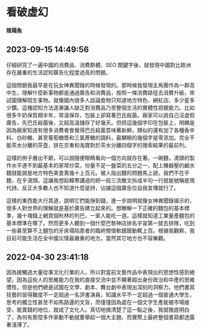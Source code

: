 # 看破虚幻

#### 陰陽魚

## 2023-09-15 14:49:56

仔細研究了一遍中國的消費品、消費群體、SEO 關鍵字後，就發現中國對比歐洲存在嚴重的生活認知廣告化程度過高的問題。

這個問題我最早是在玩女神異聞錄的時候發現的。那時候我發現主角團作為一群高中生，理解什麼新事物都是通過廣告和消費品，按照一條消費路徑去消費升級，來試圖理解陌生事物。就像國內很多人談論食物只知道地方特色、網紅店、多少星多少鑽。這種認知方法逐漸讓人缺乏對消費品乃至整個生活的實體性把握能力。比如很多牛奶保質期半年，常溫保存，包裝上卻寫著巴氏殺菌。廠家可以說自己沒虛假廣告，先巴氏殺菌後，又超高溫儲存了好幾天。但把這幾個字印在包裝上，明顯是因為廠家知道有很多消費者會覺得巴氏殺菌意味著新鮮。類似的還有加了各種香辛料、白砂糖、甚至葡萄糖漿和三氯蔗糖的調料，最顯眼的幾個字是零添加。完全不能茶水分離的茶壺，排在京東和淘寶對於茶水分離四個字的搜索結果的最前列。

這樣的例子層出不窮，可以說隨便眼睛看向一個方向就存在著。一碗麵，澆頭的製作水平達不到最基本的家常炒菜，份量不足一盤菜的五分之一，配上機器壓的鹼水麵就能說是地方特色美食賣幾十上百元。被人指出麵的問題馬上說，我們不在乎麵，在乎澆頭。這讓我想起韓寒講過的把一段三流散文拆成半句一行就能號稱是現代詩。反正大多數人也不知道什麼是詩，佔據這個廣告位自我宣傳就行了。

這樣的東西能大行其道，說明它們能掙到錢，進一步說明就像女神異聞錄揭示的，很多人對世界的理解就是基於廣告建立起來的。想瞭解一下正確的麵包的基本標準，幾十塊錢上網買個秋林的列巴，一家人能吃一週。這樣就知道工業量產麵包的基本標準在哪了。然而更多人聽到一個什麼巴黎神店排名宇宙第一就去排隊，吃到一些甚至算不上麵包的牙床塌陷患者的臨終關懷軟饃饃動輒上百。根據我觀察，我目前可能生活在全中國災情最嚴重的地方。當然其它地方也不容樂觀。

## 2022-04-30 23:41:18

因為接觸過大量從事文化行業的人，所以對當前文藝作品中表現出的思想性感到絕望。因為這些人的思維能力在我的直接交流中並不顯著超出身份政治和中產的思維慣性，但是他們總是試圖在文學、劇本、舞台劇中表現出深刻的洞察力。他們書寫技藝的習得難度不一定超過一名評書演員，知識水平不一定超過一個普通大學生，思考的獨立性甚至不如馬路邊的文盲，而僅僅因為處在一個文字生產能被市場接受、能賣錢的地位，就成了文化人。真切地搞清楚了這一點之後，我就徹底明白了、為何有那麼多作家動不動就要舉起一個大主題、而實際上最終整個書寫都透露著淺薄了。